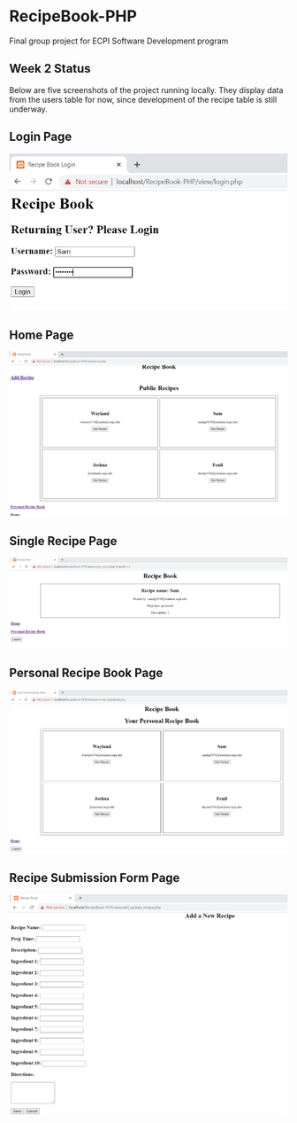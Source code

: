 # RecipeBook-PHP

Final group project for ECPI Software Development program

## Week 2 Status

Below are five screenshots of the project running locally. They display data from the users table for now, since development of the recipe table is still underway.

## Login Page

![Login Page](./images/screenshots/login_page.png)

## Home Page

![Home Page](./images/screenshots/home_page.png)

## Single Recipe Page

![Single Recipe Page](./images/screenshots/single_recipe.png)

## Personal Recipe Book Page

![Personal Recipe Book Page](./images/screenshots/personal_recipebook.png)

## Recipe Submission Form Page

![Recipe Form Page](./images/screenshots/recipe_form.png)
